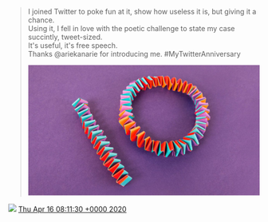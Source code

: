 > I joined Twitter to poke fun at it, show how useless it is, but giving it a chance\.  
> Using it, I fell in love with the poetic challenge to state my case succintly, tweet\-sized\.   
> It's useful, it's free speech\.   
> Thanks @ariekanarie for introducing me\.  \#MyTwitterAnniversary 
> 
> ![](../../media/1250698317107003397-EVtd5-oXkAAYqHa.jpg)

<img src="../../media/tweet.ico" width="12" /> [Thu Apr 16 08:11:30 +0000 2020](https://twitter.com/DromerDenker/status/1250698317107003397)